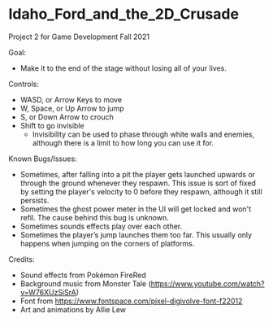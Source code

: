 # Idaho_Ford_and_the_2D_Crusade
Project 2 for Game Development Fall 2021

Goal:
- Make it to the end of the stage without losing all of your lives.

Controls:
- WASD, or Arrow Keys to move
- W, Space, or Up Arrow to jump
- S, or Down Arrow to crouch
- Shift to go invisible
    - Invisibility can be used to phase through white walls and enemies, although there is a limit to how long you can use it for.

Known Bugs/Issues:
- Sometimes, after falling into a pit the player gets launched upwards or through the ground whenever they respawn. This issue is sort of fixed by setting the player's velocity to 0 before they respawn, although it still persists.
- Sometimes the ghost power meter in the UI will get locked and won't refil. The cause behind this bug is unknown.
- Sometimes sounds effects play over each other.
- Sometimes the player’s jump launches them too far. This usually only happens when jumping on the corners of platforms.

Credits:
- Sound effects from Pokémon FireRed
- Background music from Monster Tale (https://www.youtube.com/watch?v=W76XUzSiSrA)
- Font from https://www.fontspace.com/pixel-digivolve-font-f22012
- Art and animations by Allie Lew
